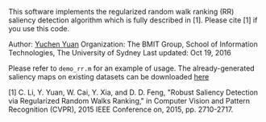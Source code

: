 This software implements the regularized random walk ranking (RR) saliency detection algorithm which is fully described in [1]. Please cite [1] if you use this code.

Author: [Yuchen Yuan](mailto:yuchen.yuan@sydney.edu.au)
Organization: The BMIT Group, School of Information Technologies, The University of Sydney
Last updated: Oct 19, 2016

Please refer to `demo_rr.m` for an example of usage.
The already-generated saliency maps on existing datasets can be downloaded [here](http://pan.baidu.com/s/1kUVFN0b)

> 
[1] C. Li, Y. Yuan, W. Cai, Y. Xia, and D. D. Feng, "Robust Saliency Detection via Regularized Random Walks Ranking," in Computer Vision and Pattern Recognition (CVPR), 2015 IEEE Conference on, 2015, pp. 2710-2717.

